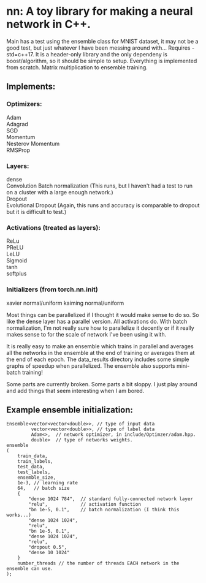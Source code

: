 # nn: A toy library for making a neural network in C++.   

Main has a test using the ensemble class for MNIST dataset, it may not be a good test, but just whatever I have been messing around with... Requires -std=c++17. It is a header-only library and the only dependeny is boost/algorithm, so it should be simple to setup. Everything is implemented from scratch. Matrix multiplication to ensemble training.

## Implements:   
### Optimizers:    
Adam   
Adagrad    
SGD  
Momentum  
Nesterov Momentum  
RMSProp  
   
### Layers:  
dense    
Convolution 
Batch normalization (This runs, but I haven't had a test to run on a cluster with a large enough network.)    
Dropout  
Evolutional Dropout (Again, this runs and accuracy is comparable to dropout but it is difficult to test.)
  
### Activations (treated as layers):  
ReLu  
PReLU  
LeLU  
Sigmoid  
tanh  
softplus   

### Initializers (from torch.nn.init)
xavier normal/uniform
kaiming normal/uniform
  
Most things can be parallelized if I thought it would make sense to do so. So like the dense layer has a parallel version. All activations do. With batch normalization, I'm not really sure how to parallelize it decently or if it really makes sense to for the scale of network I've been using it with.    
  
It is really easy to make an ensemble which trains in parallel and averages all the networks in the ensemble at the end of training or averages them at the end of each epoch. The data_results directory includes some simple graphs of speedup when parallelized. The ensemble also supports mini-batch training!  

Some parts are currently broken. Some parts a bit sloppy. I just play around and add things that seem interesting when I am bored.

## Example ensemble initialization:

~~~~
Ensemble<vector<vector<double>>, // type of input data  
         vector<vector<double>>, // type of label data
         Adam<>,  // network optimizer, in include/Optimzer/adam.hpp.  
         double>  // type of networks weights. 
ensemble  
(  
    train_data,  
    train_labels,  
    test_data,   
    test_labels,  
    ensemble_size,  
    1e-3, // learning rate  
    64,   // batch size  
    {  
        "dense 1024 784",  // standard fully-connected network layer   
        "relu",            // activation function  
        "bn 1e-5, 0.1",    // batch normalization (I think this works...)   
        "dense 1024 1024",  
        "relu",  
        "bn 1e-5, 0.1",  
        "dense 1024 1024",  
        "relu",  
        "dropout 0.5",  
        "dense 10 1024"  
    }  
    number_threads // the number of threads EACH network in the ensemble can use.  
);  
~~~~

